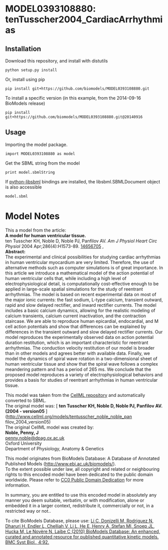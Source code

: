 # MODEL0393108880: tenTusscher2004_CardiacArrhythmias

## Installation

Download this repository, and install with distutils

`python setup.py install`

Or, install using pip

`pip install git+https://github.com/biomodels/MODEL0393108880.git`

To install a specific version (in this example, from the 2014-09-16 BioModels release)

`pip install git+https://github.com/biomodels/MODEL0393108880.git@20140916`

## Usage

Importing the model package.

`import MODEL0393108880 as model`

Get the SBML string from the model

`print model.sbmlString`

If [python-libsbml](https://pypi.python.org/pypi/python-libsbml) bindings are
installed, the libsbml.SBMLDocument object is also accessible

`model.sbml`


# Model Notes


This a model from the article:  
**A model for human ventricular tissue.**   
ten Tusscher KH, Noble D, Noble PJ, Panfilov AV. _Am J Physiol Heart Circ
Physiol_ 2004 Apr;286(4):H1573-89.
[14656705](http://www.ncbi.nlm.nih.gov/pubmed/14656705) ,  
**Abstract:**   
The experimental and clinical possibilities for studying cardiac arrhythmias
in human ventricular myocardium are very limited. Therefore, the use of
alternative methods such as computer simulations is of great importance. In
this article we introduce a mathematical model of the action potential of
human ventricular cells that, while including a high level of
electrophysiological detail, is computationally cost-effective enough to be
applied in large-scale spatial simulations for the study of reentrant
arrhythmias. The model is based on recent experimental data on most of the
major ionic currents: the fast sodium, L-type calcium, transient outward,
rapid and slow delayed rectifier, and inward rectifier currents. The model
includes a basic calcium dynamics, allowing for the realistic modeling of
calcium transients, calcium current inactivation, and the contraction
staircase. We are able to reproduce human epicardial, endocardial, and M cell
action potentials and show that differences can be explained by differences in
the transient outward and slow delayed rectifier currents. Our model
reproduces the experimentally observed data on action potential duration
restitution, which is an important characteristic for reentrant arrhythmias.
The conduction velocity restitution of our model is broader than in other
models and agrees better with available data. Finally, we model the dynamics
of spiral wave rotation in a two-dimensional sheet of human ventricular tissue
and show that the spiral wave follows a complex meandering pattern and has a
period of 265 ms. We conclude that the proposed model reproduces a variety of
electrophysiological behaviors and provides a basis for studies of reentrant
arrhythmias in human ventricular tissue.

This model was taken from the [CellML
repository](http://www.cellml.org/models) and automatically converted to SBML.  
The original model was: [ **ten Tusscher KH, Noble D, Noble PJ, Panfilov AV.
(2004 - version05** ](http://www.cellml.org/models/tentusscher_noble_noble_pan
filov_2004_version05)  
The original CellML model was created by:  
**Noble, Penny, J**   
penny.noble@dpag.ox.ac.uk  
Oxford University  
Department of Physiology, Anatomy & Genetics  

This model originates from BioModels Database: A Database of Annotated
Published Models (http://www.ebi.ac.uk/biomodels/).  
To the extent possible under law, all copyright and related or neighbouring
rights to this encoded model have been dedicated to the public domain
worldwide. Please refer to [CC0 Public Domain
Dedication](http://creativecommons.org/publicdomain/zero/1.0/) for more
information.

In summary, you are entitled to use this encoded model in absolutely any
manner you deem suitable, verbatim, or with modification, alone or embedded it
in a larger context, redistribute it, commercially or not, in a restricted way
or not..  
  
To cite BioModels Database, please use: [Li C, Donizelli M, Rodriguez N,
Dharuri H, Endler L, Chelliah V, Li L, He E, Henry A, Stefan MI, Snoep JL,
Hucka M, Le Novère N, Laibe C (2010) BioModels Database: An enhanced, curated
and annotated resource for published quantitative kinetic models. BMC Syst
Biol., 4:92.](http://www.ncbi.nlm.nih.gov/pubmed/20587024)


